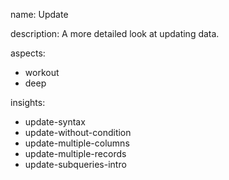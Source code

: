 name: Update

description: A more detailed look at updating data.

aspects:
  - workout
  - deep

insights:
  - update-syntax
  - update-without-condition
  - update-multiple-columns
  - update-multiple-records
  - update-subqueries-intro
